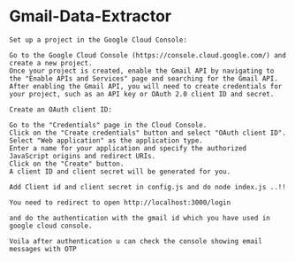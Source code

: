 # Gmail-Data-Extractor

    Set up a project in the Google Cloud Console:

    Go to the Google Cloud Console (https://console.cloud.google.com/) and create a new project.
    Once your project is created, enable the Gmail API by navigating to the "Enable APIs and Services" page and searching for the Gmail API.
    After enabling the Gmail API, you will need to create credentials for your project, such as an API key or OAuth 2.0 client ID and secret.

    Create an OAuth client ID:

    Go to the "Credentials" page in the Cloud Console.
    Click on the "Create credentials" button and select "OAuth client ID".
    Select "Web application" as the application type.
    Enter a name for your application and specify the authorized JavaScript origins and redirect URIs.
    Click on the "Create" button.
    A client ID and client secret will be generated for you.

    Add Client id and client secret in config.js and do node index.js ..!!
    
    You need to redirect to open http://localhost:3000/login
    
    and do the authentication with the gmail id which you have used in google cloud console.
    
    Voila after authentication u can check the console showing email messages with OTP
    
